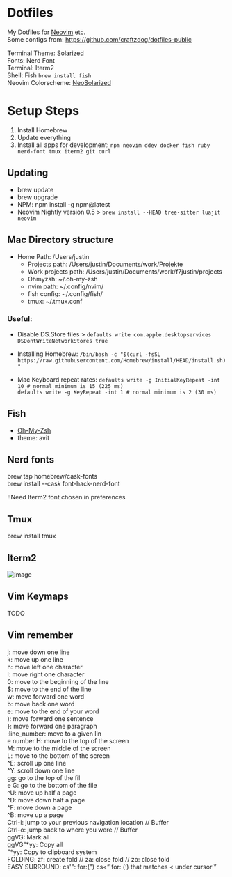 # Dotfiles
My Dotfiles for [Neovim](https://neovim.io/) etc. <br>
Some configs from: https://github.com/craftzdog/dotfiles-public

Terminal Theme: [Solarized](https://github.com/mbadolato/iTerm2-Color-Schemes/blob/master/schemes/Solarized%20Dark%20-%20Patched.itermcolors)<br>
Fonts: Nerd Font<br>
Terminal: Iterm2<br>
Shell: Fish `brew install fish`<br>
Neovim Colorscheme: [NeoSolarized](https://github.com/overcache/NeoSolarized)

# Setup Steps
  1. Install Homebrew
  2. Update everything
  3. Install all apps for development: `npm neovim ddev docker fish ruby nerd-font tmux iterm2 git curl`

## Updating
- brew update<br>
- brew upgrade<br>
- NPM: npm install -g npm@latest
- Neovim Nightly version 0.5 > `brew install --HEAD tree-sitter luajit neovim`

## Mac Directory structure
- Home Path: /Users/justin
  - Projects path: /Users/justin/Documents/work/Projekte
  - Work projects path: /Users/justin/Documents/work/f7justin/projects
  - Ohmyzsh: ~/.oh-my-zsh
  - nvim path: ~/.config/nvim/
  - fish config: ~/.config/fish/
  - tmux: ~/.tmux.conf

### Useful:
- Disable DS.Store files > `defaults write com.apple.desktopservices DSDontWriteNetworkStores true`<br>

- Installing Homebrew: `/bin/bash -c "$(curl -fsSL https://raw.githubusercontent.com/Homebrew/install/HEAD/install.sh)"`<br>

- Mac Keyboard repeat rates: `defaults write -g InitialKeyRepeat -int 10 # normal minimum is 15 (225 ms)`<br>
                             `defaults write -g KeyRepeat -int 1 # normal minimum is 2 (30 ms)`
  
## Fish
 - [Oh-My-Zsh](https://github.com/ohmyzsh/ohmyzsh)
 - theme: avit

## Nerd fonts 
brew tap homebrew/cask-fonts<br>
brew install --cask font-hack-nerd-font

!!Need Iterm2 font chosen in preferences

## Tmux
brew install tmux

## Iterm2
![image](https://user-images.githubusercontent.com/56719370/123977482-4edcb480-d9bf-11eb-80c8-b32196ef8013.png)

## Vim Keymaps
TODO

## Vim remember
j: move down one line<br>
k: move up one line<br>
h: move left one character<br>
l: move right one character<br>
0: move to the beginning of the line<br>
$: move to the end of the line<br>
w: move forward one word<br>
b: move back one word<br>
e: move to the end of your word<br>
): move forward one sentence<br>
}: move forward one paragraph<br>
:line_number: move to a given lin<br>e number
H: move to the top of the screen<br>
M: move to the middle of the screen<br>
L: move to the bottom of the screen<br>
^E: scroll up one line<br>
^Y: scroll down one line<br>
gg: go to the top of the fil<br>e
G: go to the bottom of the file<br>
^U: move up half a page<br>
^D: move down half a page<br>
^F: move down a page<br>
^B: move up a page<br>
Ctrl-i: jump to your previous navigation location // Buffer<br>
Ctrl-o: jump back to where you were // Buffer<br>
ggVG: Mark all<br>
ggVG"*yy: Copy all<br>
"*yy: Copy to clipboard system<br>
FOLDING: zf: create fold // za: close fold // zo: close fold<br>
EASY SURROUND: cs'": for:(") cs<<Q> for: (<Q>) that matches < under cursor
